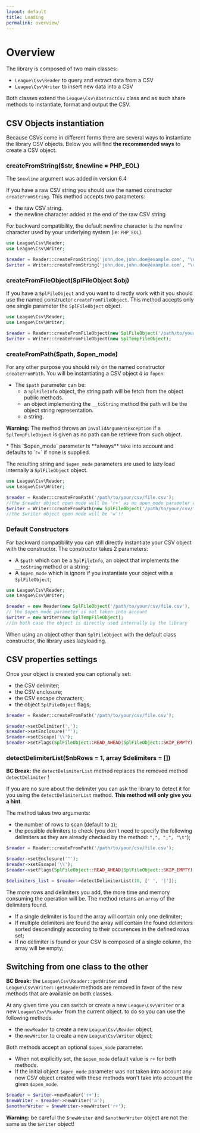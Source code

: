 ```yaml
---
layout: default
title: Loading
permalink: overview/
---
```


# Overview

The library is composed of two main classes:

* `League\Csv\Reader` to query and extract data from a CSV
* `League\Csv\Writer` to insert new data into a CSV

Both classes extend the `League\Csv\AbstractCsv` class and as such share methods to instantiate, format and output the CSV.

<h2 id="instantiation">CSV Objects instantiation</h2>

Because CSVs come in different forms there are several ways to instantiate the library CSV objects.
Below you will find **the recommended ways** to create a CSV object.

### createFromString($str, $newline = PHP_EOL)

<p class="message-notice">The <code>$newline</code> argument was added in version 6.4</p>

If you have a raw CSV string you should use the named constructor `createFromString`. This method accepts two parameters:

- the raw CSV string.
- the newline character added at the end of the raw CSV string

For backward compatibility, the default newline character is the newline character used by your underlying system (ie: `PHP_EOL`).

~~~php
use League\Csv\Reader;
use League\Csv\Writer;

$reader = Reader::createFromString('john,doe,john.doe@example.com', "\n");
$writer = Writer::createFromString('john,doe,john.doe@example.com', "\r\n");

~~~

### createFromFileObject(SplFileObject $obj)

If you have a `SplFileObject` and you want to directly work with it you should use the named constructor `createFromFileObject`. This method accepts only one single parameter the `SplFileObject` object.

~~~php
use League\Csv\Reader;
use League\Csv\Writer;

$reader = Reader::createFromFileObject(new SplFileObject('/path/to/your/csv/file.csv'));
$writer = Writer::createFromFileObject(new SplTempFileObject);

~~~

### createFromPath($path, $open_mode)

For any other purpose you should rely on the named constructor `createFromPath`. You will be instantiating a CSV object *à la* `fopen`:

* The `$path` parameter can be:
    * a `SplFileInfo` object, the string path will be fetch from the object public methods. 
    * an object implementing the `__toString` method the path will be the object string representation.
    * a string.

<p class="message-warning"><strong>Warning:</strong> The method throws an <code>InvalidArgumentException</code> if a <code>SplTempFileObject</code> is given as no path can be retrieve from such object.</p>
* This `$open_mode` parameter is **always** take into account and defaults to `r+` if none is supplied. 

The resulting string and `$open_mode` parameters are used to lazy load internally a `SplFileObject` object.

~~~php
use League\Csv\Reader;
use League\Csv\Writer;

$reader = Reader::createFromPath('/path/to/your/csv/file.csv');
//the $reader object open mode will be 'r+' as no open_mode parameter was given !!
$writer = Writer::createFromPath(new SplFileObject('/path/to/your/csv/file.csv', 'a+'), 'w');
//the $writer object open mode will be 'w'!!
~~~

### Default Constructors

For backward compatibility you can still directly instantiate your CSV object with the constructor. The constructor takes 2 parameters:

* A `$path` which can be a `SplFileInfo`, an object that implements the `__toString` method or a string;
* A `$open_mode` which is ignore if you instantiate your object with a `SplFileObject`;

~~~php
use League\Csv\Reader;
use League\Csv\Writer;

$reader = new Reader(new SplFileObject('/path/to/your/csv/file.csv'), 'wb'); 
// the $open_mode parameter is not taken into account
$writer = new Writer(new SplTempFileObject);
//in both case the object is directly used internally by the library

~~~

When using an object other than `SplFileObject` with the default class constructor, the library uses lazyloading.

## CSV properties settings

Once your object is created you can optionally set:

* the CSV delimiter;
* the CSV enclosure;
* the CSV escape characters;
* the object `SplFileObject` flags;

~~~php
$reader = Reader::createFromPath('/path/to/your/csv/file.csv');

$reader->setDelimiter(',');
$reader->setEnclosure('"');
$reader->setEscape('\\');
$reader->setFlags(SplFileObject::READ_AHEAD|SplFileObject::SKIP_EMPTY);
~~~

### detectDelimiterList($nbRows = 1, array $delimiters = [])

<p class="message-warning"><strong>BC Break:</strong> the <code>detectDelimiterList</code> method replaces the removed method <code>detectDelimiter</code> !</p>

If you are no sure about the delimiter you can ask the library to detect it for you using the `detectDelimiterList` method. **This method will only give you a hint**. 

The method takes two arguments:

* the number of rows to scan (default to `1`);
* the possible delimiters to check (you don't need to specify the following delimiters as they are already checked by the method: `",", ";", "\t"`);

~~~php
$reader = Reader::createFromPath('/path/to/your/csv/file.csv');

$reader->setEnclosure('"');
$reader->setEscape('\\');
$reader->setFlags(SplFileObject::READ_AHEAD|SplFileObject::SKIP_EMPTY);

$delimiters_list = $reader->detectDelimiterList(10, [' ', '|']);
~~~

The more rows and delimiters you add, the more time and memory consuming the operation will be. The method returns an `array` of the delimiters found.

* If a single delimiter is found the array will contain only one delimiter;
* If multiple delimiters are found the array will contain the found delimiters sorted descendingly according to their occurences in the defined rows set;
* If no delimiter is found or your CSV is composed of a single column, the array will be empty;

## Switching from one class to the other

<p class="message-warning"><strong>BC Break:</strong> the <code>League\Csv\Reader::getWriter</code> and <code>League\Csv\Writer::getReader</code>methods are removed in favor of the new methods that are available on both classes.</p>

At any given time you can switch or create a new `League\Csv\Writer` or a new `League\Csv\Reader` from the current object. to do so you can use the following methods.

* the `newReader` to create a new `League\Csv\Reader` object;
* the `newWriter` to create a new `League\Csv\Writer` object;

Both methods accept an optional `$open_mode` parameter.

* When not explicitly set, the `$open_mode` default value is `r+` for both methods.
* If the initial object `$open_mode` parameter was not taken into account any new CSV object created with these methods won't take into account the given `$open_mode`.

~~~php
$reader = $writer->newReader('r+');
$newWriter = $reader->newWriter('a'); 
$anotherWriter = $newWriter->newWriter('r+'); 
~~~



<p class="message-warning"><strong>Warning:</strong> be careful the <code>$newWriter</code> and <code>$anotherWriter</code> object are not the same as the <code>$writer</code> object!</p>
